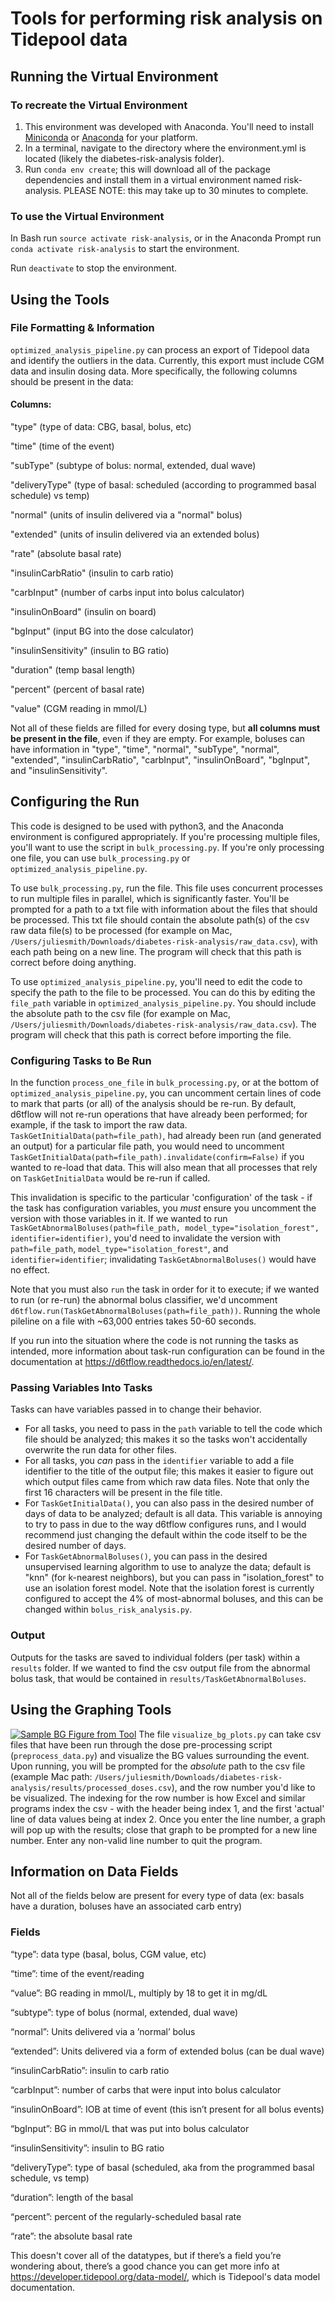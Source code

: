 # Tools for performing risk analysis on Tidepool data

## Running the Virtual Environment
### To recreate the Virtual Environment
1. This environment was developed with Anaconda. You'll need to install [Miniconda](https://conda.io/miniconda.html) or [Anaconda](https://anaconda-installer.readthedocs.io/en/latest/) for your platform.
2. In a terminal, navigate to the directory where the environment.yml 
is located (likely the diabetes-risk-analysis folder).
3. Run `conda env create`; this will download all of the package dependencies
and install them in a virtual environment named risk-analysis. PLEASE NOTE: this
may take up to 30 minutes to complete.

### To use the Virtual Environment
In Bash run `source activate risk-analysis`, or in the Anaconda Prompt
run `conda activate risk-analysis` to start the environment.

Run `deactivate` to stop the environment.

## Using the Tools
### File Formatting & Information
`optimized_analysis_pipeline.py` can process an export of Tidepool data and identify the outliers in the data. Currently, this export must include CGM data and insulin dosing data. More specifically, the following columns should be present in the data:

#### Columns:
"type" (type of data: CBG, basal, bolus, etc)

"time" (time of the event)

"subType" (subtype of bolus: normal, extended, dual wave)

"deliveryType" (type of basal: scheduled (according to programmed basal schedule) vs temp)

"normal" (units of insulin delivered via a "normal" bolus)

"extended" (units of insulin delivered via an extended bolus)

"rate" (absolute basal rate)

"insulinCarbRatio" (insulin to carb ratio)

"carbInput" (number of carbs input into bolus calculator)

"insulinOnBoard" (insulin on board)

"bgInput" (input BG into the dose calculator)

"insulinSensitivity" (insulin to BG ratio)

"duration" (temp basal length)

"percent" (percent of basal rate)

"value" (CGM reading in mmol/L)

Not all of these fields are filled for every dosing type, but __all columns must be present in the file__, even if they are empty. For example, boluses can have information in "type", "time", "normal", "subType", "normal", "extended", "insulinCarbRatio", "carbInput", "insulinOnBoard", "bgInput", and "insulinSensitivity".

## Configuring the Run
This code is designed to be used with python3, and the Anaconda environment is configured appropriately. If you're processing multiple files, you'll want to use the script in `bulk_processing.py`. If you're only processing one file, you can use `bulk_processing.py` or `optimized_analysis_pipeline.py`.

To use `bulk_processing.py`, run the file. This file uses concurrent processes to run multiple files in parallel, which is significantly faster. You'll be prompted for a path to a txt file with information about the files that should be processed. This txt file should contain the absolute path(s) of the csv raw data file(s) to be processed (for example on Mac, `/Users/juliesmith/Downloads/diabetes-risk-analysis/raw_data.csv`), with each path being on a new line. The program will check that this path is correct before doing anything. 

To use `optimized_analysis_pipeline.py`, you'll need to edit the code to specify the path to the file to be processed. You can do this by editing the `file_path` variable in `optimized_analysis_pipeline.py`. You should include the absolute path to the csv file (for example on Mac, `/Users/juliesmith/Downloads/diabetes-risk-analysis/raw_data.csv`). The program will check that this path is correct before importing the file.

### Configuring Tasks to Be Run
In the function `process_one_file` in `bulk_processing.py`, or at the bottom of `optimized_analysis_pipeline.py`, you can uncomment certain lines of code to mark that parts (or all) of the analysis should be re-run. By default, d6tflow will not re-run operations that have already been performed; for example, if the task to import the raw data. `TaskGetInitialData(path=file_path)`, had already been run (and generated an output) for a particular file path, you would need to uncomment `TaskGetInitialData(path=file_path).invalidate(confirm=False)` if you wanted to re-load that data. This will also mean that all processes that rely on `TaskGetInitialData` would be re-run if called.

This invalidation is specific to the particular 'configuration' of the task - if the task has configuration variables, you _must_ ensure you uncomment the version with those variables in it. If we wanted to run `TaskGetAbnormalBoluses(path=file_path, model_type="isolation_forest", identifier=identifier)`, you'd need to invalidate the version with `path=file_path`, `model_type="isolation_forest"`, and `identifier=identifier`; invalidating `TaskGetAbnormalBoluses()` would have no effect.

Note that you must also `run` the task in order for it to execute; if we wanted to run (or re-run) the abnormal bolus classifier, we'd uncomment `d6tflow.run(TaskGetAbnormalBoluses(path=file_path))`. Running the whole pileline on a file with ~63,000 entries takes 50-60 seconds.

If you run into the situation where the code is not running the tasks as intended, more information about task-run configuration can be found in the documentation at https://d6tflow.readthedocs.io/en/latest/.

### Passing Variables Into Tasks
Tasks can have variables passed in to change their behavior. 

- For all tasks, you need to pass in the `path` variable to tell the code which file should be analyzed; this makes it so the tasks won't accidentally overwrite the run data for other files. 
- For all tasks, you _can_ pass in the `identifier` variable to add a file identifier to the title of the output file; this makes it easier to figure out which output files came from which raw data files. Note that only the first 16 characters will be present in the file title.
- For `TaskGetInitialData()`, you can also pass in the desired number of days of data to be analyzed; default is all data. This variable is annoying to try to pass in due to the way d6tflow configures runs, and I would recommend just changing the default within the code itself to be the desired number of days.
- For `TaskGetAbnormalBoluses()`, you can pass in the desired unsupervised learning algorithm to use to analyze the data; default is "knn" (for k-nearest neighbors), but you can pass in "isolation_forest" to use an isolation forest model. Note that the isolation forest is currently configured to accept the 4% of most-abnormal boluses, and this can be changed within `bolus_risk_analysis.py`.

### Output
Outputs for the tasks are saved to individual folders (per task) within a `results` folder. If we wanted to find the csv output file from the abnormal bolus task, that would be contained in `results/TaskGetAbnormalBoluses`.

## Using the Graphing Tools
<a href="/img/sample_bg_plot.png"><img src="/img/sample_bg_plot.png?raw=true" alt="Sample BG Figure from Tool"></a>
The file `visualize_bg_plots.py` can take csv files that have been run through the dose pre-processing script (`preprocess_data.py`) and visualize the BG values surrounding the event. Upon running, you will be prompted for the *absolute* path to the csv file (example Mac path: `/Users/juliesmith/Downloads/diabetes-risk-analysis/results/processed_doses.csv`), and the row number you'd like to be visualized. The indexing for the row number is how Excel and similar programs index the csv - with the header being index 1, and the first 'actual' line of data values being at index 2. Once you enter the line number, a graph will pop up with the results; close that graph to be prompted for a new line number. Enter any non-valid line number to quit the program.

## Information on Data Fields
Not all of the fields below are present for every type of data (ex: basals have a duration, boluses have an associated carb entry)

### Fields
“type”: data type (basal, bolus, CGM value, etc)

“time”: time of the event/reading

“value”: BG reading in mmol/L, multiply by 18 to get it in mg/dL

“subtype”: type of bolus (normal, extended, dual wave)

“normal”: Units delivered via a ’normal’ bolus

“extended”: Units delivered via a form of extended bolus (can be dual wave)

“insulinCarbRatio”: insulin to carb ratio

“carbInput”: number of carbs that were input into bolus calculator

“insulinOnBoard”: IOB at time of event (this isn’t present for all bolus events)

“bgInput”: BG in mmol/L that was put into bolus calculator

“insulinSensitivity”: insulin to BG ratio

“deliveryType”: type of basal (scheduled, aka from the programmed basal schedule, vs temp)

“duration”: length of the basal

“percent”: percent of the regularly-scheduled basal rate

“rate”: the absolute basal rate


This doesn't cover all of the datatypes, but if there’s a field you’re wondering about, there’s a good chance you can get more info at https://developer.tidepool.org/data-model/, which is Tidepool's data model documentation.

